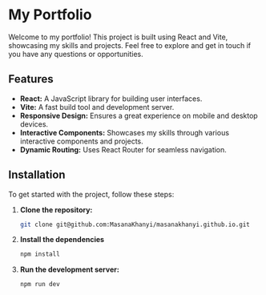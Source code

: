 # My Portfolio

Welcome to my portfolio! This project is built using React and Vite, showcasing my skills and projects. Feel free to explore and get in touch if you have any questions or opportunities.


## Features

- **React:** A JavaScript library for building user interfaces.
- **Vite:** A fast build tool and development server.
- **Responsive Design:** Ensures a great experience on mobile and desktop devices.
- **Interactive Components:** Showcases my skills through various interactive components and projects.
- **Dynamic Routing:** Uses React Router for seamless navigation.

## Installation

To get started with the project, follow these steps:

1. **Clone the repository:**
   ```sh
   git clone git@github.com:MasanaKhanyi/masanakhanyi.github.io.git

2. **Install the dependencies**
    ```sh
    npm install

3. **Run the development server:**
    ```sh
    npm run dev
